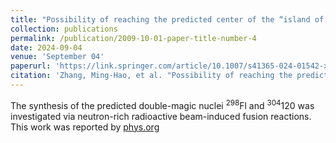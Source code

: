 ```yaml
---
title: "Possibility of reaching the predicted center of the “island of stability” via the radioactive beam-induced fusion reactions"
collection: publications
permalink: /publication/2009-10-01-paper-title-number-4
date: 2024-09-04
venue: 'September 04'
paperurl: 'https://link.springer.com/article/10.1007/s41365-024-01542-x'
citation: 'Zhang, Ming-Hao, et al. "Possibility of reaching the predicted center of the “island of stability” via the radioactive beam-induced fusion reactions."  Nuclear Science and Techniques 36.9 (2024): 95.'
---
```


The synthesis of the predicted double-magic nuclei $^{298}$Fl and $^{304}$120 was investigated via neutron-rich radioactive beam-induced fusion reactions. This work was reported by [phys.org](https://phys.org/news/2024-09-fusion-reactions-superheavy-nuclei-unique.html)
